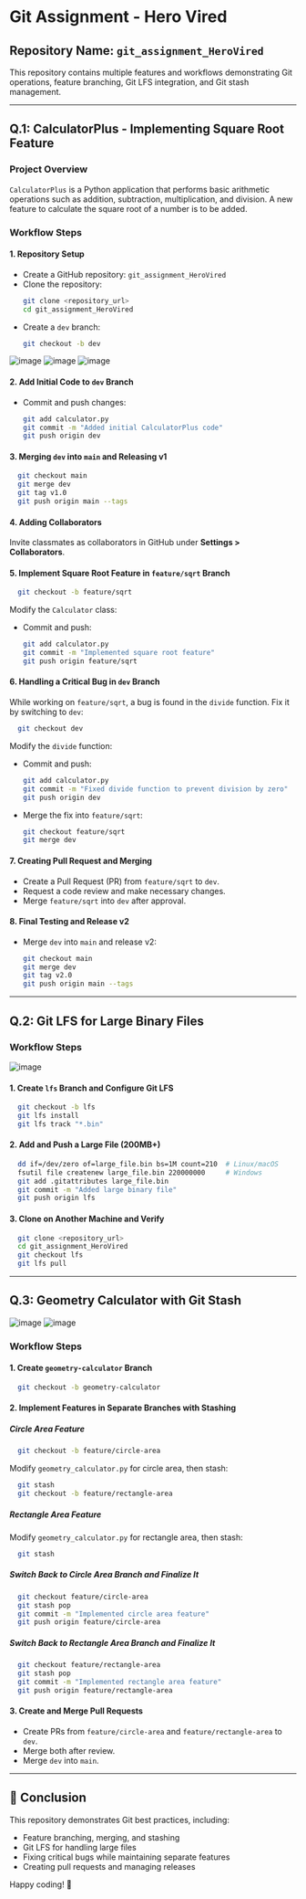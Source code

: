 # Git Assignment - Hero Vired

## Repository Name: `git_assignment_HeroVired`

This repository contains multiple features and workflows demonstrating Git operations, feature branching, Git LFS integration, and Git stash management.

---

## Q.1: CalculatorPlus - Implementing Square Root Feature

### **Project Overview**
`CalculatorPlus` is a Python application that performs basic arithmetic operations such as addition, subtraction, multiplication, and division. A new feature to calculate the square root of a number is to be added.

### **Workflow Steps**

#### **1. Repository Setup**
- Create a GitHub repository: `git_assignment_HeroVired`
- Clone the repository:
  ```sh
  git clone <repository_url>
  cd git_assignment_HeroVired
  ```
- Create a `dev` branch:
  ```sh
  git checkout -b dev
  ```
![image](https://github.com/user-attachments/assets/7e3f33d1-86e3-40b6-a9a6-e1d2d76f976f)
![image](https://github.com/user-attachments/assets/da1c9b7c-34bc-4dfc-adf9-6beca9537929)
![image](https://github.com/user-attachments/assets/2cd8f61b-3bbf-473d-998a-5058e53760d7)


#### **2. Add Initial Code to `dev` Branch**
- Commit and push changes:
  ```sh
  git add calculator.py
  git commit -m "Added initial CalculatorPlus code"
  git push origin dev
  ```

#### **3. Merging `dev` into `main` and Releasing v1**
```sh
  git checkout main
  git merge dev
  git tag v1.0
  git push origin main --tags
```

#### **4. Adding Collaborators**
Invite classmates as collaborators in GitHub under **Settings > Collaborators**.

#### **5. Implement Square Root Feature in `feature/sqrt` Branch**
```sh
  git checkout -b feature/sqrt
```
Modify the `Calculator` class:

- Commit and push:
  ```sh
  git add calculator.py
  git commit -m "Implemented square root feature"
  git push origin feature/sqrt
  ```

#### **6. Handling a Critical Bug in `dev` Branch**
While working on `feature/sqrt`, a bug is found in the `divide` function. Fix it by switching to `dev`:
```sh
  git checkout dev
```
Modify the `divide` function:
- Commit and push:
  ```sh
  git add calculator.py
  git commit -m "Fixed divide function to prevent division by zero"
  git push origin dev
  ```
- Merge the fix into `feature/sqrt`:
  ```sh
  git checkout feature/sqrt
  git merge dev
  ```

#### **7. Creating Pull Request and Merging**
- Create a Pull Request (PR) from `feature/sqrt` to `dev`.
- Request a code review and make necessary changes.
- Merge `feature/sqrt` into `dev` after approval.

#### **8. Final Testing and Release v2**
- Merge `dev` into `main` and release v2:
  ```sh
  git checkout main
  git merge dev
  git tag v2.0
  git push origin main --tags
  ```

---

## Q.2: Git LFS for Large Binary Files

### **Workflow Steps**
![image](https://github.com/user-attachments/assets/33b19677-15e1-4388-86eb-9a62fefd1333)

#### **1. Create `lfs` Branch and Configure Git LFS**
```sh
  git checkout -b lfs
  git lfs install
  git lfs track "*.bin"
```

#### **2. Add and Push a Large File (200MB+)**
```sh
  dd if=/dev/zero of=large_file.bin bs=1M count=210  # Linux/macOS
  fsutil file createnew large_file.bin 220000000     # Windows
  git add .gitattributes large_file.bin
  git commit -m "Added large binary file"
  git push origin lfs
```

#### **3. Clone on Another Machine and Verify**
```sh
  git clone <repository_url>
  cd git_assignment_HeroVired
  git checkout lfs
  git lfs pull
```

---

## Q.3: Geometry Calculator with Git Stash
![image](https://github.com/user-attachments/assets/9b37b39d-11fe-4051-ab27-3702a0f34c64)
![image](https://github.com/user-attachments/assets/b1c87df6-1401-486a-92d4-f397341ce599)


### **Workflow Steps**

#### **1. Create `geometry-calculator` Branch**
```sh
  git checkout -b geometry-calculator
```

#### **2. Implement Features in Separate Branches with Stashing**

##### **Circle Area Feature**
```sh
  git checkout -b feature/circle-area
```
Modify `geometry_calculator.py` for circle area, then stash:
```sh
  git stash
  git checkout -b feature/rectangle-area
```

##### **Rectangle Area Feature**
Modify `geometry_calculator.py` for rectangle area, then stash:
```sh
  git stash
```

##### **Switch Back to Circle Area Branch and Finalize It**
```sh
  git checkout feature/circle-area
  git stash pop
  git commit -m "Implemented circle area feature"
  git push origin feature/circle-area
```

##### **Switch Back to Rectangle Area Branch and Finalize It**
```sh
  git checkout feature/rectangle-area
  git stash pop
  git commit -m "Implemented rectangle area feature"
  git push origin feature/rectangle-area
```

#### **3. Create and Merge Pull Requests**
- Create PRs from `feature/circle-area` and `feature/rectangle-area` to `dev`.
- Merge both after review.
- Merge `dev` into `main`.

---

## 🎯 **Conclusion**
This repository demonstrates Git best practices, including:
- Feature branching, merging, and stashing
- Git LFS for handling large files
- Fixing critical bugs while maintaining separate features
- Creating pull requests and managing releases

Happy coding! 🚀

